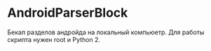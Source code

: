 # AndroidParserBlock
Бекап разделов андройда на локальный компьюетр. 
Для работы скрипта нужен root и Python 2.

